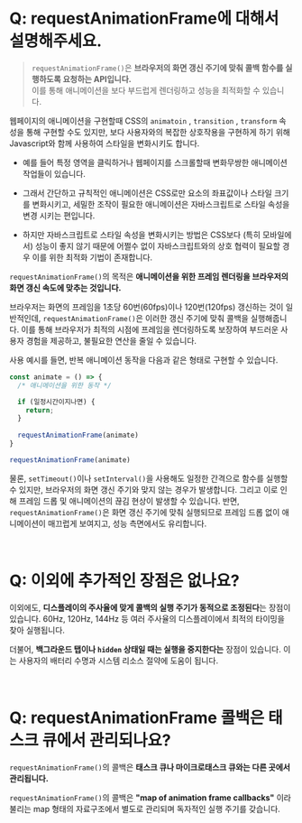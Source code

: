 # Q: requestAnimationFrame에 대해서 설명해주세요.
> `requestAnimationFrame()`은 **브라우저의 화면 갱신 주기에 맞춰 콜백 함수를 실행하도록 요청하는 API입니다.**  
> 이를 통해 애니메이션을 보다 부드럽게 렌더링하고 성능을 최적화할 수 있습니다.

웹페이지의 애니메이션을 구현할때 CSS의 `animatoin` , `transition` , `transform` 속성을 통해 구현할 수도 있지만, 보다 사용자와의 복잡한 상호작용을 구현하게 하기 위해 Javascript와 함께 사용하여 스타일을 변화시키도 합니다.

- 예를 들어 특정 영역을 클릭하거나 웹페이지를 스크롤할때 변화무쌍한 애니메이션 작업들이 있습니다. 

- 그래서 간단하고 규칙적인 애니메이션은 CSS로만 요소의 좌표값이나 스타일 크기를 변화시키고, 세밀한 조작이 필요한 애니메이션은 자바스크립트로 스타일 속성을 변경 시키는 편입니다. 

- 하지만 자바스크립트로 스타일 속성을 변화시키는 방법은 CSS보다 (특히 모바일에서) 성능이 좋지 않기 때문에 어쩔수 없이 자바스크립트와의 상호 협력이 필요할 경우 이를 위한 최적화 기법이 존재합니다.

`requestAnimationFrame()`의 목적은 **애니메이션을 위한 프레임 렌더링을 브라우저의 화면 갱신 속도에 맞추는 것입니다.** 

브라우저는 화면의 프레임을 1초당 60번(60fps)이나 120번(120fps) 갱신하는 것이 일반적인데, `requestAnimationFrame()`은 이러한 갱신 주기에 맞춰 콜백을 실행해줍니다. 이를 통해 브라우저가 최적의 시점에 프레임을 렌더링하도록 보장하여 부드러운 사용자 경험을 제공하고, 불필요한 연산을 줄일 수 있습니다.

사용 예시를 들면, 반복 애니메이션 동작을 다음과 같은 형태로 구현할 수 있습니다.

```javascript
const animate = () => {
  /* 애니메이션을 위한 동작 */

  if (일정시간이지나면) {
    return;
  }
  
  requestAnimationFrame(animate)
}

requestAnimationFrame(animate)
```

물론, `setTimeout()`이나 `setInterval()`을 사용해도 일정한 간격으로 함수를 실행할 수 있지만, 브라우저의 화면 갱신 주기와 맞지 않는 경우가 발생합니다. 그리고 이로 인해 프레임 드롭 및 애니메이션의 끊김 현상이 발생할 수 있습니다. 반면, `requestAnimationFrame()`은 화면 갱신 주기에 맞춰 실행되므로 프레임 드롭 없이 애니메이션이 매끄럽게 보여지고, 성능 측면에서도 유리합니다.

<br/>

# Q: 이외에 추가적인 장점은 없나요? 

이외에도, **디스플레이의 주사율에 맞게 콜백의 실행 주기가 동적으로 조정된다**는 장점이 있습니다. 60Hz, 120Hz, 144Hz 등 여러 주사율의 디스플레이에서 최적의 타이밍을 찾아 실행됩니다. 

더불어, **백그라운드 탭이나 `hidden` 상태일 때는 실행을 중지한다는** 장점이 있습니다. 이는 사용자의 배터리 수명과 시스템 리소스 절약에 도움이 됩니다.

<br/>

# Q: requestAnimationFrame 콜백은 태스크 큐에서 관리되나요? 

`requestAnimationFrame()`의 콜백은 **태스크 큐나 마이크로태스크 큐와는 다른 곳에서 관리됩니다.** 

`requestAnimationFrame()`의 콜백은 **"map of animation frame callbacks"** 이라 불리는 map 형태의 자료구조에서 별도로 관리되며 독자적인 실행 주기를 갖습니다.









